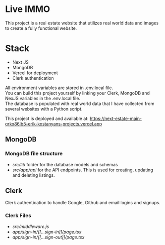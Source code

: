 # Live IMMO
This project is a real estate website that utilizes real world data and images to create a fully functional website.

# Stack
<ul>
    <li>Next JS</li>
    <li>MongoDB</li>
    <li>Vercel for deployment</li>
    <li>Clerk authentication</li>
</ul>

All environment variables are stored in .env.local file.<br>
You can build this project yourself by linking your Clerk, MongoDB and NexJS variables in the .env.local file. <br>
The database is populated with real world data that I have collected from several websites with a Python script.

This project is deployed and available at:
https://next-estate-main-qrkx86lb5-erik-kostanyans-projects.vercel.app

## MongoDB
### MongoDB file structure
<ul>
    <li><em>src/lib</em> folder for the database models and schemas</li>
    <li><em>src/app/api</em> for the API endpoints. This is used for creating, updating and deleting listings.</li>
</ul>

## Clerk
Clerk authentication to handle Google, Github and email logins and signups.

### Clerk Files
<ul>
    <li><em>src/middleware.js</em></li>
    <li><em>app/sign-in/[[...sign-in]]/page.tsx</em></li>
    <li><em>app/sign-in/[[...sign-out]]/page.tsx</em></li>
</ul>


